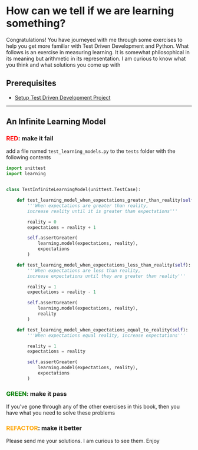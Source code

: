 # How can we tell if we are learning something?

Congratulations! You have journeyed with me through some exercises to help you get more familiar with Test Driven Development and Python. What follows is an exercise in measuring learning. It is somewhat philosophical in its meaning but arithmetic in its representation. I am curious to know what you think and what solutions you come up with

## Prerequisites

- [Setup Test Driven Development Project](./TDD_SETUP.md)

---

## An Infinite Learning Model

### <span style="color:red">**RED**</span>: make it fail

add a file named `test_learning_models.py` to the `tests` folder with the following contents

```python
import unittest
import learning


class TestInfiniteLearningModel(unittest.TestCase):

    def test_learning_model_when_expectations_greater_than_reality(self):
        '''When expectations are greater than reality,
        increase reality until it is greater than expectations'''

        reality = 0
        expectations = reality + 1

        self.assertGreater(
            learning.model(expectations, reality),
            expectations
        )

    def test_learning_model_when_expectations_less_than_reality(self):
        '''When expectations are less than reality,
        increase expectations until they are greater than reality'''

        reality = 1
        expectations = reality - 1

        self.assertGreater(
            learning.model(expectations, reality),
            reality
        )

    def test_learning_model_when_expectations_equal_to_reality(self):
        '''When expectations equal reality, increase expectations'''

        reality = 1
        expectations = reality

        self.assertGreater(
            learning.model(expectations, reality),
            expectations
        )
```

### <span style="color:green">**GREEN**</span>: make it pass

If you've gone through any of the other exercises in this book, then you have what you need to solve these problems

### <span style="color:orange">**REFACTOR**</span>: make it better

Please send me your solutions. I am curious to see them. Enjoy